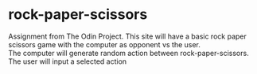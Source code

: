 # rock-paper-scissors

Assignment from The Odin Project. This site will have a basic rock paper scissors game with the computer as opponent vs the user.  
The computer will generate random action between rock-paper-scissors. The user will input a selected action
